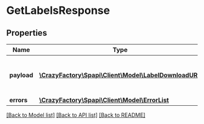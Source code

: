 # GetLabelsResponse

## Properties
Name | Type | Description | Notes
------------ | ------------- | ------------- | -------------
**payload** | [**\CrazyFactory\Spapi\Client\Model\LabelDownloadURL**](LabelDownloadURL.md) | The payload for the getLabels operation. | [optional] 
**errors** | [**\CrazyFactory\Spapi\Client\Model\ErrorList**](ErrorList.md) |  | [optional] 

[[Back to Model list]](../README.md#documentation-for-models) [[Back to API list]](../README.md#documentation-for-api-endpoints) [[Back to README]](../README.md)



